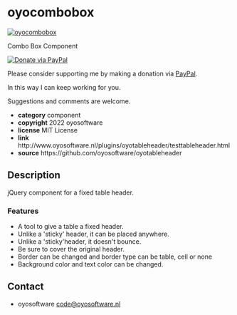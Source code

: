 # oyocombobox
<a href="http://oyosoftware.nl/plugins/oyocombobox/testcombobox.html" target="_blank">
  <img src="http://oyosoftware.nl/plugins/oyocombobox/oyocombobox.jpg" alt="oyocombobox">
</a>
<p>Combo Box Component</p>
<a href="https://www.paypal.com/cgi-bin/webscr?cmd=_donations&amp;currency_code=EUR&amp;business=code@oyosoftware.nl&amp;item_name=donation%20for%20oyotableheader" rel="nofollow">
  <img src="https://www.paypalobjects.com/en_US/i/btn/btn_donate_LG.gif" alt="Donate via PayPal" style="max-width: 100%;vertical-align: top">
</a>
<div>
<p style="max-width: 100%;vertical-align: middle">Please consider supporting me by making a donation via <a href="https://www.paypal.com/cgi-bin/webscr?cmd=_donations&amp;currency_code=EUR&amp;business=code@oyosoftware.nl&amp;item_name=donation%20for%20oyotableheader" rel="nofollow">PayPal</a>.</p>
<p>In this way I can keep working for you.</p>
<p>Suggestions and comments are welcome.</p>
</div>
<ul>
  <li><strong>category</strong> component</li>
  <li><strong>copyright</strong> 2022 oyosoftware </li>
  <li><strong>license</strong> MIT License</li>
  <li><strong>link</strong> http://www.oyosoftware.nl/plugins/oyotableheader/testtableheader.html</li>
  <li><strong>source</strong> https://github.com/oyosoftware/oyotableheader</li>
</ul>
<h2>Description</h2>
<p>jQuery component for a fixed table header.</p>
<h3>Features</h3>
<ul>
  <li>A tool to give a table a fixed header.</li>
  <li>Unlike a 'sticky' header, it can be placed anywhere.</li>
  <li>Unlike a 'sticky'header, it doesn't bounce.</li>
  <li>Be sure to cover the original header.</li>
  <li>Border can be changed and border type can be table, cell or none</li>
  <li>Background color and text color can be changed.</li>
</ul>
<h2>Contact</h2>
<ul>
<li>oyosoftware <a href="mailto:code@oyosoftware.nl">code@oyosoftware.nl</a></li>
</ul>



